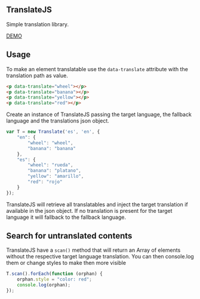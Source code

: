 ## TranslateJS

Simple translation library.

[DEMO](https://germanbisurgi.github.io/TranslateJS/?language=en)



## Usage

To make an element translatable use the `data-translate` attribute with the
translation path as value. 

```html
<p data-translate="wheel"></p>
<p data-translate="banana"></p>
<p data-translate="yellow"></p>
<p data-translate="red"></p>
```
    
Create an instance of TranslateJS passing the target language, the fallback
language and the translations json object.
    
```js
var T = new Translate('es', 'en', {
    "en": {
        "wheel": "wheel",
        "banana": "banana"
    },
    "es": {
        "wheel": "rueda",
        "banana": "platano",
        "yellow": "amarillo",
        "red": "rojo"
    }
});
```

TranslateJS will retrieve all translatables and inject the target translation
if available in the json object. If no translation is present for the target
language it will fallback to the fallback language.

## Search for untranslated contents

TranslateJS have a `scan()` method that will return an Array of elements without
the respective target language translation. You can then console.log them or
change styles to make then more visible

```js
T.scan().forEach(function (orphan) {
    orphan.style = "color: red";
    console.log(orphan);
});
```